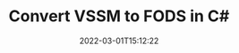 ---
############################# Static ############################
layout: "auto-gen-conversion"
date: 2022-03-01T15:12:22
draft: false
otherformats: doc docm docx dot dotm dotx epub md odt ott pdf rtf tex txt vdx vsdm vsdx vssm vssx vstm vstx vsx vtx xps
breadcrumb: VSSM to FODS in C#

############################# Head ############################
head_title: "VSSM to FODS Converter in C#"
head_description: "Convert VSSM to FODS in .NET using a few lines of code. Use the GroupDocs Document Conversion API to convert over 160 file formats."

############################# Header ############################
title: "Convert VSSM to FODS in C#"
description: "VSSM to FODS conversion with a few lines of .NET code"
bg_image: "https://cms.admin.containerize.com/templates/aspose/App_Themes/V3/images/bg/header1.png"
bg_overlay: false
button:
    enable: true

############################# SubMenu ############################
submenu:
    enable: true

    left:
        img_alt: "GroupDocs.Conversion for .NET"
        image: "https://cms.admin.containerize.com/templates/groupdocs/images/product-logos/90x90-noborder/groupdocs-conversion-net.png"
        product: "GroupDocs.Conversion"
        platform: ".NET"

    

############################# About ############################
about:
    enable: true
    title: "About GroupDocs.Conversion для .NET API"
    content: |
        [GroupDocs.Conversion for .NET](https://products.groupdocs.com/conversion/net/) can be used to convert Microsoft Word, Excel, PowerPoint, PDF, Visio and other formats. GroupDocs.Conversion is a standalone API that is suitable for back-end and internal systems where high performance is required. It does not depend on any software such as Microsoft or Open Office.
    

overview:
    enable: true
    content: |
        Convert your VSSM files to FODS in .NET easily. You can use just a couple of C# code lines in any platform of your choice like - Windows, Linux, macOS.
        You can try VSSM to FODS conversion for free and evaluate conversion results quality.
        Along with simple file conversion scenarios you can try more advanced options for loading source VSSM file and for saving output FODS result. 
        
        For example, for the source VSSM file you may use the following load options:

        * auto-detect file format;
        * specify password for protected files (if file format supports it);
        * replace missing fonts to preserve document appearance.
        
        There are also advanced convert options for the FODS file:

        * convert specific document page or page range;
        * add a watermark to the converted FODS file.

        Once conversion is completed you can save your FODS file to the local file path or any third-party storage like FTP, Amazon S3, Google Drive, Dropbox etc.
        Please note - to convert VSSM to FODS there is no need for any additional software installed - like MS Office, Open Office, Adobe Acrobat Reader etc. 


############################# Steps ############################
steps:
    enable: true
    title_left: "Steps to convert VSSM to FODS in C#"
    content_left: |
        [GroupDocs.Conversion](https://products.groupdocs.com/conversion/net/) makes it easy for developers to convert a VSSM file to FODS with a few lines of code.

        * Create an instance of the Converter class and provide the file VSSM with the full path
        * Create and set ConvertOptions for FODS type.
        * Call the Converter.Convert method and pass the full path and format (FODS) as a parameter
        
    title_right: "System Requirements"
    content_right: |
        Basic conversion with GroupDocs.Conversion for .NET can be done in just a few simple steps. Our APIs are supported on all major platforms and operating systems. Before executing the code below, make sure you have the following prerequisites installed on your system.

        * Operating systems: Microsoft Windows, Linux, MacOS
        * Development environments: Microsoft Visual Studio, Xamarin, MonoDevelop
        * Frameworks: .NET Framework, .NET Standard, .NET Core, Mono
        * Get the latest GroupDocs.Conversion for .NET from [Nuget](https://www.nuget.org/packages/groupdocs.conversion)
        
    code: |
        ```cs
        // Load VSSM file
        var converter = new GroupDocs.Conversion.Converter("template.vssm");
        // Set conversion parameters for FODS format
        var convertOptions = converter.GetPossibleConversions()["fods"].ConvertOptions;
        // Convert to FODS format
        converter.Convert("output.fods", convertOptions);        
        ```
        
demos:
    enable: true
    title: "VSSM to FODS Live Demo"
    content: |
       Convert VSSM to FODS now by visiting the [GroupDocs.Conversion App](https://products.groupdocs.app/conversion/family) website. Online demo has the following advantages
          

more_formats:
    enable: true
    title: "Other supported transformations VSSM"
    content: "You can also convert VSSM to many other file formats. Please see the list below."
       
       
back_to_top:
    enable: true
---